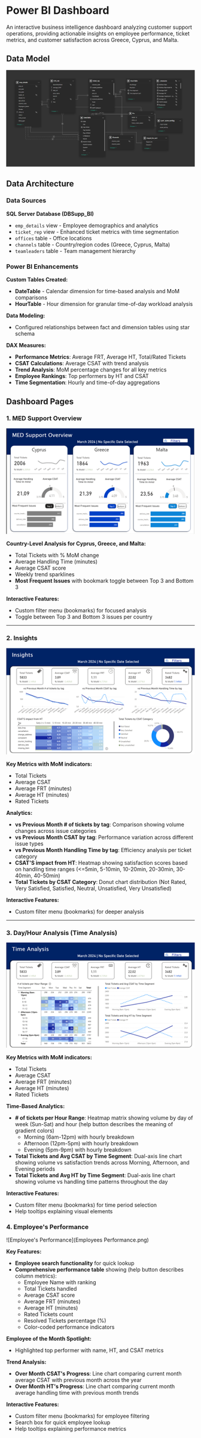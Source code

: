 # Power BI Dashboard

An interactive business intelligence dashboard analyzing customer support operations, providing actionable insights on employee performance, ticket metrics, and customer satisfaction across Greece, Cyprus, and Malta.

## Data Model

![Data Model](model_BI.png)

## Data Architecture

### Data Sources
**SQL Server Database (DBSupp_BI)**
- `emp_details` view - Employee demographics and analytics
- `ticket_rep` view - Enhanced ticket metrics with time segmentation
- `offices` table - Office locations
- `channels` table - Country/region codes (Greece, Cyprus, Malta)
- `teamleaders` table - Team management hierarchy

### Power BI Enhancements

**Custom Tables Created:**
- **DateTable** - Calendar dimension for time-based analysis and MoM comparisons
- **HourTable** - Hour dimension for granular time-of-day workload analysis

**Data Modeling:**
- Configured relationships between fact and dimension tables using star schema

**DAX Measures:**
- **Performance Metrics**: Average FRT, Average HT, Total/Rated Tickets
- **CSAT Calculations**: Average CSAT with trend analysis
- **Trend Analysis**: MoM percentage changes for all key metrics
- **Employee Rankings**: Top performers by HT and CSAT
- **Time Segmentation**: Hourly and time-of-day aggregations

## Dashboard Pages

### 1. MED Support Overview
![MED Support Overview](Overview.png)

**Country-Level Analysis for Cyprus, Greece, and Malta:**
- Total Tickets with % MoM change
- Average Handling Time (minutes)
- Average CSAT score
- Weekly trend sparklines
- **Most Frequent Issues** with bookmark toggle between Top 3 and Bottom 3

**Interactive Features:**
- Custom filter menu (bookmarks) for focused analysis
- Toggle between Top 3 and Bottom 3 issues per country

---

### 2. Insights
![Insights Dashboard](Insights.png)

**Key Metrics with MoM indicators:**
- Total Tickets
- Average CSAT
- Average FRT (minutes)
- Average HT (minutes)
- Rated Tickets

**Analytics:**
- **vs Previous Month # of tickets by tag**: Comparison showing volume changes across issue categories
- **vs Previous Month CSAT by tag**: Performance variation across different issue types
- **vs Previous Month Handling Time by tag**: Efficiency analysis per ticket category
- **CSAT'S impact from HT**: Heatmap showing satisfaction scores based on handling time ranges (<=5min, 5-10min, 10-20min, 20-30min, 30-40min, 40-50min)
- **Total Tickets by CSAT Category**: Donut chart distribution (Not Rated, Very Satisfied, Satisfied, Neutral, Unsatisfied, Very Unsatisfied)

**Interactive Features:**
- Custom filter menu (bookmarks) for deeper analysis

---

### 3. Day/Hour Analysis (Time Analysis)
![Time Analysis](Time_Analysis.png)

**Key Metrics with MoM indicators:**
- Total Tickets
- Average CSAT
- Average FRT (minutes)
- Average HT (minutes)
- Rated Tickets

**Time-Based Analytics:**
- **# of tickets per Hour Range**: Heatmap matrix showing volume by day of week (Sun-Sat) and hour (help button describes the meaning of gradient colors)
  - Morning (6am-12pm) with hourly breakdown
  - Afternoon (12pm-5pm) with hourly breakdown
  - Evening (5pm-9pm) with hourly breakdown
- **Total Tickets and Avg CSAT by Time Segment**: Dual-axis line chart showing volume vs satisfaction trends across Morning, Afternoon, and Evening periods
- **Total Tickets and Avg HT by Time Segment**: Dual-axis line chart showing volume vs handling time patterns throughout the day

**Interactive Features:**
- Custom filter menu (bookmarks) for time period selection
- Help tooltips explaining visual elements

### 4. Employee's Performance
![Employee's Performance](Employees Performance.png)

**Key Features:**
- **Employee search functionality** for quick lookup
- **Comprehensive performance table** showing (help button describes column metrics):
  - Employee Name with ranking
  - Total Tickets handled
  - Average CSAT score
  - Average FRT (minutes)
  - Average HT (minutes)
  - Rated Tickets count
  - Resolved Tickets percentage (%)
  - Color-coded performance indicators

**Employee of the Month Spotlight:**
- Highlighted top performer with name, HT, and CSAT metrics

**Trend Analysis:**
- **Over Month CSAT's Progress**: Line chart comparing current month average CSAT with previous month across the year
- **Over Month HT's Progress**: Line chart comparing current month average handling time with previous month trends

**Interactive Features:**
- Custom filter menu (bookmarks) for employee filtering
- Search box for quick employee lookup
- Help tooltips explaining performance metrics

